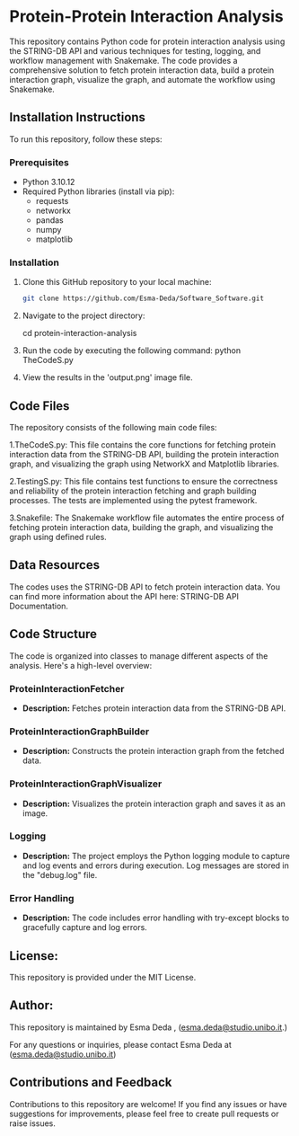 # **Protein-Protein Interaction Analysis**

This repository contains Python code for protein interaction analysis using the STRING-DB API and various techniques for testing,  logging, and workflow management with Snakemake. The code provides a comprehensive solution to fetch protein interaction data, build a protein interaction graph, visualize the graph, and automate the workflow using Snakemake.

## **Installation Instructions**

To run this repository, follow these steps:

### Prerequisites
- Python 3.10.12
- Required Python libraries (install via pip):
  - requests
  - networkx
  - pandas
  - numpy
  - matplotlib

### Installation
1. Clone this GitHub repository to your local machine:
   ```bash
   git clone https://github.com/Esma-Deda/Software_Software.git

2. Navigate to the project directory:

   cd protein-interaction-analysis

3. Run the code by executing the following command:
    python TheCodeS.py

4. View the results in the 'output.png' image file.


## **Code Files**
The repository consists of the following main code files:

1.TheCodeS.py: This file contains the core functions for fetching protein interaction data from the STRING-DB API, building the protein interaction graph, and visualizing the graph using NetworkX and Matplotlib libraries.

2.TestingS.py: This file contains test functions to ensure the correctness and reliability of the protein interaction fetching and graph building processes. The tests are implemented using the pytest framework.

3.Snakefile: The Snakemake workflow file automates the entire process of fetching protein interaction data, building the graph, and visualizing the graph using defined rules.


## **Data Resources**

The codes uses the STRING-DB API to fetch protein interaction data. You can find more information about the API here: STRING-DB API Documentation.

## **Code Structure**

The code is organized into classes to manage different aspects of the analysis. Here's a high-level overview:

### ProteinInteractionFetcher
- **Description:** Fetches protein interaction data from the STRING-DB API.

### ProteinInteractionGraphBuilder
- **Description:** Constructs the protein interaction graph from the fetched data.

### ProteinInteractionGraphVisualizer
- **Description:** Visualizes the protein interaction graph and saves it as an image.

### Logging
- **Description:** The project employs the Python logging module to capture and log events and errors during execution. Log messages are stored in the "debug.log" file.

### Error Handling
- **Description:** The code includes error handling with try-except blocks to gracefully capture and log errors.



## **License:**

This repository is provided under the MIT License. 


## **Author:**

This repository is maintained by Esma Deda ,
(esma.deda@studio.unibo.it.)

For any questions or inquiries, please contact Esma Deda at (esma.deda@studio.unibo.it)

## **Contributions and Feedback**

Contributions to this repository are welcome! If you find any issues or have suggestions for improvements, please feel free to create pull requests or raise issues.

